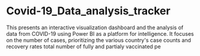 # Covid-19_Data_analysis_tracker
This presents an interactive visualization dashboard and the analysis of data from COVID-19 using Power BI as a platform for intelligence.
It focuses on the number of cases, prioritizing the various country's case counts and recovery rates total number of fully and partialy vaccinated pe
